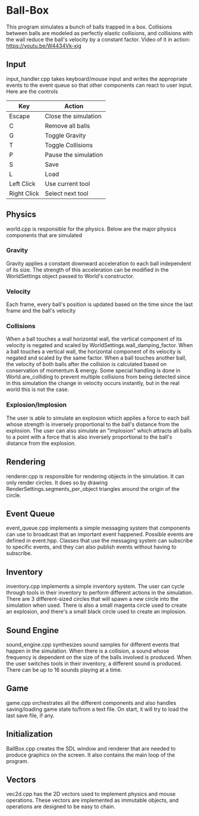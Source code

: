 # Ball-Box
This program simulates a bunch of balls trapped in a box. Collisions between balls are modeled as perfectly elastic collisions, and collisions with the wall reduce the ball's velocity by a constant factor. Video of it in action: https://youtu.be/W4434Vk-xig

## Input
input_handler.cpp takes keyboard/mouse input and writes the appropriate events to the event queue so that other components can react to user input. Here are the controls

|Key|Action|
|---|------|
|Escape|Close the simulation|
|C|Remove all balls|
|G|Toggle Gravity|
|T|Toggle Collisions|
|P|Pause the simulation|
|S|Save|
|L|Load|
|Left Click|Use current tool|
|Right Click|Select next tool|

## Physics
world.cpp is responsible for the physics. Below are the major physics components that are simulated

### Gravity
Gravity applies a constant downward acceleration to each ball independent of its size. The strength of this acceleration can be modified in the WorldSettings object passed to World's constructor.

### Velocity
Each frame, every ball's position is updated based on the time since the last frame and the ball's velocity

### Collisions
When a ball touches a wall horizontal wall, the vertical component of its velocity is negated and scaled by WorldSettings.wall_damping_factor. When a ball touches a vertical wall, the horizontal component of its velocity is negated and scaled by the same factor.
When a ball touches another ball, the velocity of both balls after the collision is calculated based on conservation of momentum & energy. Some special handling is done in World.are_colliding to prevent multiple collisions from being detected since in this 
simulation the change in velocity occurs instantly, but in the real world this is not the case. 

### Explosion/Implosion
The user is able to simulate an explosion which applies a force to each ball whose strength is inversely proportional to the ball's distance from the explosion. The user can also simulate an "implosion" which attracts all balls to a point with a force that is also
inversely proportional to the ball's distance from the explosion.

## Rendering
renderer.cpp is responsible for rendering objects in the simulation. It can only render circles. It does so by drawing RenderSettings.segments_per_object triangles around the origin of the circle. 

## Event Queue
event_queue.cpp implements a simple messaging system that components can use to broadcast that an important event happened. Possible events are defined in event.hpp. Classes that use the messaging system can subscribe to specific events,
and they can also publish events without having to subscribe. 

## Inventory
inventory.cpp implements a simple inventory system. The user can cycle through tools in their inventory to perform different actions in the simulation. There are 3 different-sized circles that will spawn a new circle into the simulation when used. There is 
also a small magenta circle used to create an explosion, and there's a small black circle used to create an implosion. 

## Sound Engine
sound_engine.cpp synthesizes sound samples for different events that happen in the simulation. When there is a collision, a sound whose frequency is dependent on the size of the balls involved is produced. When the user switches tools in their inventory,
a different sound is produced. There can be up to 16 sounds playing at a time. 

## Game
game.cpp orchestrates all the different components and also handles saving/loading game state to/from a text file. On start, it will try to load the last save file, if any.

## Initialization
BallBox.cpp creates the SDL window and renderer that are needed to produce graphics on the screen. It also contains the main loop of the program.

## Vectors
vec2d.cpp has the 2D vectors used to implement physics and mouse operations. These vectors are implemented as immutable objects, and operations are designed to be easy to chain. 

